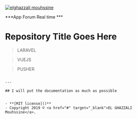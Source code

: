 <a href="#"><img src="http://sysrenewables.com/wp-content/uploads/2019/04/laravuejs.png" title="elghazzali mouhssine" alt="elghazzali mouhssine"></a>



***App Forum Real time ***

# Repository Title Goes Here

> LARAVEL

> VUEJS

> PUSHER


```

---

## I will put the documentation as much as possible


- **[MIT license]()**
- Copyright 2019 © <a href="#" target="_blank">EL GHAZZALI Mouhssine</a>.